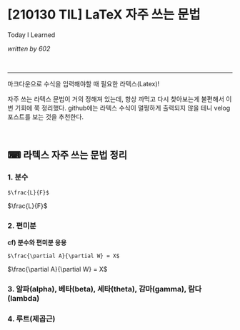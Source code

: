 

# [210130 TIL] LaTeX 자주 쓰는 문법

Today I Learned  

_written by 602_

<br/>



---

마크다운으로 수식을 입력해야할 때 필요한 라텍스(Latex)!

자주 쓰는 라텍스 문법이 거의 정해져 있는데, 항상 까먹고 다시 찾아보는게 불편해서 이번 기회에 쭉 정리했다. github에는 라텍스 수식이 멀쩡하게 출력되지 않을 테니 velog 포스트를 보는 것을 추천한다.

<br/>



## ⌨ 라텍스 자주 쓰는 문법 정리



### 1. 분수

```
$\frac{L}{F}$
```

$\frac{L}{F}$



### 2. 편미분



**cf) 분수와 편미분 응용**

```
$\frac{\partial A}{\partial W} = X$
```

$\frac{\partial A}{\partial W} = X$





### 3. 알파(alpha), 베타(beta), 세타(theta), 감마(gamma), 람다(lambda)



### 4. 루트(제곱근)



### 